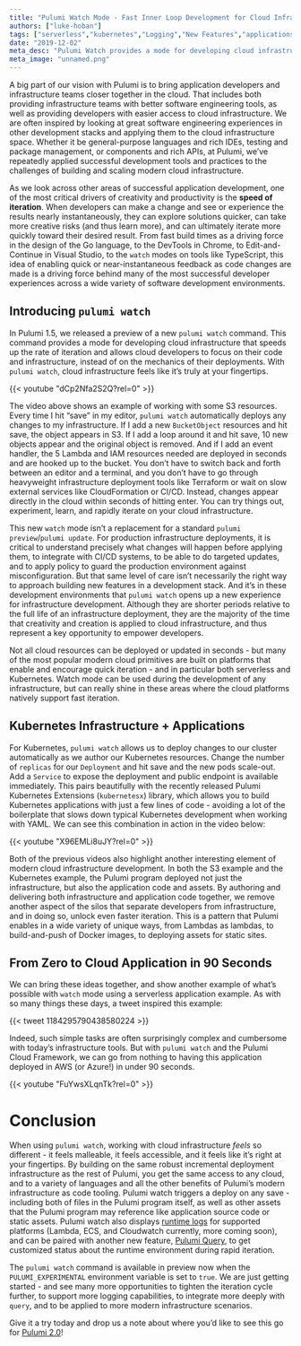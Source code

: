 ```yaml
---
title: "Pulumi Watch Mode - Fast Inner Loop Development for Cloud Infrastructure"
authors: ["luke-hoban"]
tags: ["serverless","kubernetes","Logging","New Features","applications"]
date: "2019-12-02"
meta_desc: "Pulumi Watch provides a mode for developing cloud infrastructure that speeds up the rate of iteration and allows cloud developers to focus on their code and infrastructure, instead of on the mechanics of their deployments, across modern cloud platforms including serverless, Kubernetes and more."
meta_image: "unnamed.png"
---
```


A big part of our vision with Pulumi is to bring application developers and infrastructure teams closer together in the cloud.  That includes both providing infrastructure teams with better software engineering tools, as well as providing developers with easier access to cloud infrastructure.  We are often inspired by looking at great software engineering experiences in other development stacks and applying them to the cloud infrastructure space.  Whether it be general-purpose languages and rich IDEs, testing and package management, or components and rich APIs, at Pulumi, we’ve repeatedly applied successful development tools and practices to the challenges of building and scaling modern cloud infrastructure.

As we look across other areas of successful application development, one of the most  critical drivers of creativity and productivity is the **speed of iteration**.  When developers can make a change and see or experience the results nearly instantaneously, they can explore solutions quicker, can take more creative risks (and thus learn more), and can ultimately iterate more quickly toward their desired result.  From fast build times as a driving force in the design of the Go language, to the DevTools in Chrome, to Edit-and-Continue in Visual Studio, to the `watch` modes on tools like TypeScript, this idea of enabling quick or near-instantaneous feedback as code changes are made is a driving force behind many of the most successful developer experiences across a wide variety of software development environments.

## Introducing `pulumi watch` 

In Pulumi 1.5, we released a preview of a new `pulumi watch` command.  This command provides a mode for developing cloud infrastructure that speeds up the rate of iteration and allows cloud developers to focus on their code and infrastructure, instead of on the mechanics of their deployments.  With `pulumi watch`, cloud infrastructure feels like it’s truly at your fingertips.

{{< youtube "dCp2Nfa2S2Q?rel=0" >}}

The video above shows an example of working with some S3 resources.  Every time I hit “save” in my editor, `pulumi watch` automatically deploys any changes to my infrastructure.  If I add a new `BucketObject` resources and hit save, the object appears in S3.  If I add a loop around it and hit save, 10 new objects appear and the original object is removed.  And if I add an event handler, the 5 Lambda and IAM resources needed are deployed in seconds and are hooked up to the bucket.  You don’t have to switch back and forth between an editor and a terminal, and you don’t have to go through heavyweight infrastructure deployment tools like Terraform or wait on slow external services like CloudFormation or CI/CD.  Instead, changes appear directly in the cloud within seconds of hitting enter. You can try things out, experiment, learn, and rapidly iterate on your cloud infrastructure.

This new `watch` mode isn’t a replacement for a standard `pulumi preview`/`pulumi update`.  For production infrastructure deployments, it is critical to understand precisely what changes will happen before applying them, to integrate with CI/CD systems, to be able to do targeted updates, and to apply policy to guard the production environment against misconfiguration.  But that same level of care isn’t necessarily the right way to approach building new features in a development stack.  And it’s in these development environments that `pulumi watch` opens up a new experience for infrastructure development.  Although they are shorter periods relative to the full life of an infrastructure deployment, they are the majority of the time that creativity and creation is applied to cloud infrastructure, and thus represent a key opportunity to empower developers.

Not all cloud resources can be deployed or updated in seconds - but many of the most popular modern cloud primitives are built on platforms that enable and encourage quick iteration - and in particular both serverless and Kubernetes.  Watch mode can be used during the development of any infrastructure, but can really shine in these areas where the cloud platforms natively support fast iteration.

## Kubernetes Infrastructure + Applications

For Kubernetes, `pulumi watch` allows us to deploy changes to our cluster automatically as we author our Kubernetes resources.  Change the number of `replicas` for our `Deployment` and hit save and the new pods scale-out.  Add a `Service` to expose the deployment and public endpoint is available immediately.  This pairs beautifully with the recently released Pulumi Kubernetes Extensions (`kubernetesx`) library, which allows you to build Kubernetes applications with just a few lines of code - avoiding a lot of the boilerplate that slows down typical Kubernetes development when working with YAML.  We can see this combination in action in the video below:

{{< youtube "X96EMLi8uJY?rel=0" >}}

Both of the previous videos also highlight another interesting element of modern cloud infrastructure development.  In both the S3 example and the Kubernetes example, the Pulumi program deployed not just the infrastructure, but also the application code and assets.  By authoring and delivering both infrastructure and application code together, we remove another aspect of the silos that separate developers from infrastructure, and in doing so, unlock even faster iteration.  This is a pattern that Pulumi enables in a wide variety of unique ways, from Lambdas as lambdas, to build-and-push of Docker images, to deploying assets for static sites.  

## From Zero to Cloud Application in 90 Seconds

We can bring these ideas together, and show another example of what’s possible with `watch` mode using a serverless application example.  As with so many things these days,  a tweet inspired this example:

{{< tweet 1184295790438580224 >}}

Indeed, such simple tasks are often surprisingly complex and cumbersome with today’s infrastructure tools.  But with `pulumi watch` and the Pulumi Cloud Framework, we can go from nothing to having this application deployed in AWS (or Azure!) in under 90 seconds. 

{{< youtube "FuYwsXLqnTk?rel=0" >}}

# Conclusion

When using `pulumi watch`, working with cloud infrastructure *feels* so different - it feels malleable, it feels accessible, and it feels like it’s right at your fingertips.  By building on the same robust incremental deployment infrastructure as the rest of Pulumi, you get the same access to any cloud, and to a variety of languages and all the other benefits of Pulumi’s modern infrastructure as code tooling.  Pulumi watch triggers a deploy on any save - including both of files in the Pulumi program itself, as well as other assets that the Pulumi program may reference like application source code or static assets.  Pulumi watch also displays [runtime logs](https://www.pulumi.com/blog/unified-logs-with-pulumi-logs/) for supported platforms (Lambda, ECS, and Cloudwatch currently, more coming soon), and can be paired with another new feature, [Pulumi Query](https://www.pulumi.com/blog/query-kubernetes/), to get customized status about the runtime environment during rapid iteration. 

The `pulumi watch` command is available in preview now when the `PULUMI_EXPERIMENTAL` environment variable is set to `true`.  We are just getting started - and see many more opportunities to tighten the iteration cycle further, to support more logging capabilities, to integrate more deeply with `query`, and to be applied to more modern infrastructure scenarios.  

Give it a try today and drop us a note about where you’d like to see this go for [Pulumi 2.0](https://www.pulumi.com/blog/pulumi-2-0-roadmap/)!
